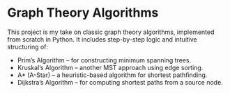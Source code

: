 # Graph Theory Algorithms

This project is my  take on classic graph theory algorithms, implemented from scratch in Python. It includes step-by-step logic and intuitive structuring of:

* Prim’s Algorithm – for constructing minimum spanning trees.
* Kruskal’s Algorithm – another MST approach using edge sorting.
* A* (A-Star) – a heuristic-based algorithm for shortest pathfinding.
* Dijkstra’s Algorithm – for computing shortest paths from a source node.

